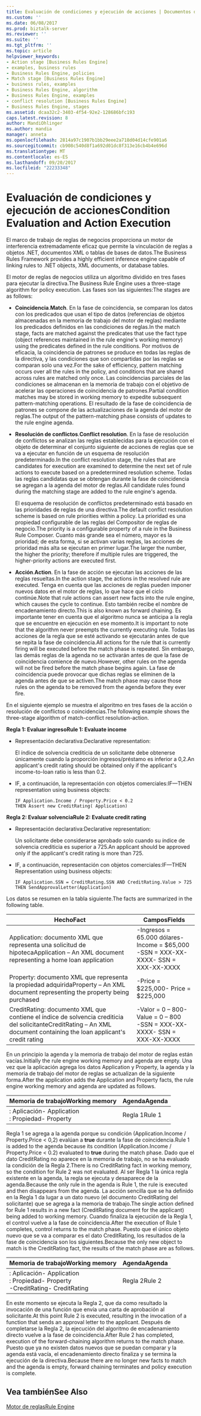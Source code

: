 ```yaml
---
title: Evaluación de condiciones y ejecución de acciones | Documentos de Microsoft
ms.custom: ''
ms.date: 06/08/2017
ms.prod: biztalk-server
ms.reviewer: ''
ms.suite: ''
ms.tgt_pltfrm: ''
ms.topic: article
helpviewer_keywords:
- Action stage [Business Rules Engine]
- examples, business rules
- Business Rules Engine, policies
- Match stage [Business Rules Engine]
- business rules, examples
- Business Rules Engine, algorithm
- Business Rules Engine, examples
- conflict resolution [Business Rules Engine]
- Business Rules Engine, stages
ms.assetid: dcaa32c2-3403-4f54-92e2-128686bfc193
caps.latest.revision: 8
author: MandiOhlinger
ms.author: mandia
manager: anneta
ms.openlocfilehash: 2814a97c1907b1bb29eee2a718d04d14cfe901a6
ms.sourcegitcommit: cb908c540d8f1a692d01dc8f313e16cb4b4e696d
ms.translationtype: MT
ms.contentlocale: es-ES
ms.lasthandoff: 09/20/2017
ms.locfileid: "22233348"
---
```

# <a name="condition-evaluation-and-action-execution"></a><span data-ttu-id="f64f1-102">Evaluación de condiciones y ejecución de acciones</span><span class="sxs-lookup"><span data-stu-id="f64f1-102">Condition Evaluation and Action Execution</span></span>
<span data-ttu-id="f64f1-103">El marco de trabajo de reglas de negocios proporciona un motor de interferencia extremadamente eficaz que permite la vinculación de reglas a objetos .NET, documentos XML o tablas de bases de datos.</span><span class="sxs-lookup"><span data-stu-id="f64f1-103">The Business Rules Framework provides a highly efficient inference engine capable of linking rules to .NET objects, XML documents, or database tables.</span></span>  
  
 <span data-ttu-id="f64f1-104">El motor de reglas de negocios utiliza un algoritmo dividido en tres fases para ejecutar la directiva.</span><span class="sxs-lookup"><span data-stu-id="f64f1-104">The Business Rule Engine uses a three-stage algorithm for policy execution.</span></span> <span data-ttu-id="f64f1-105">Las fases son las siguientes:</span><span class="sxs-lookup"><span data-stu-id="f64f1-105">The stages are as follows:</span></span>  
  
-   <span data-ttu-id="f64f1-106">**Coincidencia**.</span><span class="sxs-lookup"><span data-stu-id="f64f1-106">**Match**.</span></span> <span data-ttu-id="f64f1-107">En la fase de coincidencia, se comparan los datos con los predicados que usan el tipo de datos (referencias de objetos almacenadas en la memoria de trabajo del motor de reglas) mediante los predicados definidos en las condiciones de reglas.</span><span class="sxs-lookup"><span data-stu-id="f64f1-107">In the match stage, facts are matched against the predicates that use the fact type (object references maintained in the rule engine's working memory) using the predicates defined in the rule conditions.</span></span> <span data-ttu-id="f64f1-108">Por motivos de eficacia, la coincidencia de patrones se produce en todas las reglas de la directiva, y las condiciones que son compartidas por las reglas se comparan solo una vez.</span><span class="sxs-lookup"><span data-stu-id="f64f1-108">For the sake of efficiency, pattern matching occurs over all the rules in the policy, and conditions that are shared across rules are matched only once.</span></span> <span data-ttu-id="f64f1-109">Las coincidencias parciales de las condiciones se almacenan en la memoria de trabajo con el objetivo de acelerar las operaciones de coincidencia de patrones.</span><span class="sxs-lookup"><span data-stu-id="f64f1-109">Partial condition matches may be stored in working memory to expedite subsequent pattern-matching operations.</span></span> <span data-ttu-id="f64f1-110">El resultado de la fase de coincidencia de patrones se compone de las actualizaciones de la agenda del motor de reglas.</span><span class="sxs-lookup"><span data-stu-id="f64f1-110">The output of the pattern-matching phase consists of updates to the rule engine agenda.</span></span>  
  
-   <span data-ttu-id="f64f1-111">**Resolución de conflictos**.</span><span class="sxs-lookup"><span data-stu-id="f64f1-111">**Conflict resolution**.</span></span> <span data-ttu-id="f64f1-112">En la fase de resolución de conflictos se analizan las reglas establecidas para la ejecución con el objeto de determinar el conjunto siguiente de acciones de reglas que se va a ejecutar en función de un esquema de resolución predeterminado.</span><span class="sxs-lookup"><span data-stu-id="f64f1-112">In the conflict resolution stage, the rules that are candidates for execution are examined to determine the next set of rule actions to execute based on a predetermined resolution scheme.</span></span> <span data-ttu-id="f64f1-113">Todas las reglas candidatas que se obtengan durante la fase de coincidencia se agregan a la agenda del motor de reglas.</span><span class="sxs-lookup"><span data-stu-id="f64f1-113">All candidate rules found during the matching stage are added to the rule engine's agenda.</span></span>  
  
     <span data-ttu-id="f64f1-114">El esquema de resolución de conflictos predeterminado está basado en las prioridades de reglas de una directiva.</span><span class="sxs-lookup"><span data-stu-id="f64f1-114">The default conflict resolution scheme is based on rule priorities within a policy.</span></span> <span data-ttu-id="f64f1-115">La prioridad es una propiedad configurable de las reglas del Compositor de reglas de negocio.</span><span class="sxs-lookup"><span data-stu-id="f64f1-115">The priority is a configurable property of a rule in the Business Rule Composer.</span></span> <span data-ttu-id="f64f1-116">Cuanto más grande sea el número, mayor es la prioridad; de esta forma, si se activan varias reglas, las acciones de prioridad más alta se ejecutan en primer lugar.</span><span class="sxs-lookup"><span data-stu-id="f64f1-116">The larger the number, the higher the priority; therefore if multiple rules are triggered, the higher-priority actions are executed first.</span></span>  
  
-   <span data-ttu-id="f64f1-117">**Acción**.</span><span class="sxs-lookup"><span data-stu-id="f64f1-117">**Action**.</span></span> <span data-ttu-id="f64f1-118">En la fase de acción se ejecutan las acciones de las reglas resueltas.</span><span class="sxs-lookup"><span data-stu-id="f64f1-118">In the action stage, the actions in the resolved rule are executed.</span></span> <span data-ttu-id="f64f1-119">Tenga en cuenta que las acciones de reglas pueden imponer nuevos datos en el motor de reglas, lo que hace que el ciclo continúe.</span><span class="sxs-lookup"><span data-stu-id="f64f1-119">Note that rule actions can assert new facts into the rule engine, which causes the cycle to continue.</span></span> <span data-ttu-id="f64f1-120">Esto también recibe el nombre de encadenamiento directo.</span><span class="sxs-lookup"><span data-stu-id="f64f1-120">This is also known as forward chaining.</span></span> <span data-ttu-id="f64f1-121">Es importante tener en cuenta que el algoritmo nunca se anticipa a la regla que se encuentre en ejecución en ese momento.</span><span class="sxs-lookup"><span data-stu-id="f64f1-121">It is important to note that the algorithm never preempts the currently executing rule.</span></span> <span data-ttu-id="f64f1-122">Todas las acciones de la regla que se esté activando se ejecutarán antes de que se repita la fase de coincidencia.</span><span class="sxs-lookup"><span data-stu-id="f64f1-122">All actions for the rule that is currently firing will be executed before the match phase is repeated.</span></span> <span data-ttu-id="f64f1-123">Sin embargo, las demás reglas de la agenda no se activarán antes de que la fase de coincidencia comience de nuevo.</span><span class="sxs-lookup"><span data-stu-id="f64f1-123">However, other rules on the agenda will not be fired before the match phase begins again.</span></span> <span data-ttu-id="f64f1-124">La fase de coincidencia puede provocar que dichas reglas se eliminen de la agenda antes de que se activen.</span><span class="sxs-lookup"><span data-stu-id="f64f1-124">The match phase may cause those rules on the agenda to be removed from the agenda before they ever fire.</span></span>  
  
 <span data-ttu-id="f64f1-125">En el siguiente ejemplo se muestra el algoritmo en tres fases de la acción o resolución de conflictos o coincidencias.</span><span class="sxs-lookup"><span data-stu-id="f64f1-125">The following example shows the three-stage algorithm of match-conflict resolution-action.</span></span>  
  
 <span data-ttu-id="f64f1-126">**Regla 1: Evaluar ingreso**</span><span class="sxs-lookup"><span data-stu-id="f64f1-126">**Rule 1: Evaluate income**</span></span>  
  
-   <span data-ttu-id="f64f1-127">Representación declarativa:</span><span class="sxs-lookup"><span data-stu-id="f64f1-127">Declarative representation:</span></span>  
  
     <span data-ttu-id="f64f1-128">El índice de solvencia crediticia de un solicitante debe obtenerse únicamente cuando la proporción ingresos/préstamo es inferior a 0,2.</span><span class="sxs-lookup"><span data-stu-id="f64f1-128">An applicant's credit rating should be obtained only if the applicant's income-to-loan ratio is less than 0.2.</span></span>  
  
-   <span data-ttu-id="f64f1-129">IF, a continuación, la representación con objetos comerciales:</span><span class="sxs-lookup"><span data-stu-id="f64f1-129">IF—THEN representation using business objects:</span></span>  
  
    ```  
    IF Application.Income / Property.Price < 0.2    
    THEN Assert new CreditRating( Application)   
    ```  
  
 <span data-ttu-id="f64f1-130">**Regla 2: Evaluar solvencia**</span><span class="sxs-lookup"><span data-stu-id="f64f1-130">**Rule 2: Evaluate credit rating**</span></span>  
  
-   <span data-ttu-id="f64f1-131">Representación declarativa:</span><span class="sxs-lookup"><span data-stu-id="f64f1-131">Declarative representation:</span></span>  
  
     <span data-ttu-id="f64f1-132">Un solicitante debe considerarse aprobado solo cuando su índice de solvencia crediticia es superior a 725.</span><span class="sxs-lookup"><span data-stu-id="f64f1-132">An applicant should be approved only if the applicant's credit rating is more than 725.</span></span>  
  
-   <span data-ttu-id="f64f1-133">IF, a continuación, representación con objetos comerciales:</span><span class="sxs-lookup"><span data-stu-id="f64f1-133">IF—THEN Representation using business objects:</span></span>  
  
    ```  
    IF Application.SSN = CreditRating.SSN AND CreditRating.Value > 725    
    THEN SendApprovalLetter(Application)    
    ```  
  
 <span data-ttu-id="f64f1-134">Los datos se resumen en la tabla siguiente.</span><span class="sxs-lookup"><span data-stu-id="f64f1-134">The facts are summarized in the following table.</span></span>  
  
|<span data-ttu-id="f64f1-135">Hecho</span><span class="sxs-lookup"><span data-stu-id="f64f1-135">Fact</span></span>|<span data-ttu-id="f64f1-136">Campos</span><span class="sxs-lookup"><span data-stu-id="f64f1-136">Fields</span></span>|  
|----------|------------|  
|<span data-ttu-id="f64f1-137">Application: documento XML que representa una solicitud de hipoteca</span><span class="sxs-lookup"><span data-stu-id="f64f1-137">Application – An XML document representing a home loan application</span></span>|<span data-ttu-id="f64f1-138">-Ingresos = 65.000 dólares</span><span class="sxs-lookup"><span data-stu-id="f64f1-138">-   Income = $65,000</span></span><br /><span data-ttu-id="f64f1-139">-SSN = XXX-XX-XXXX</span><span class="sxs-lookup"><span data-stu-id="f64f1-139">-   SSN = XXX-XX-XXXX</span></span>|  
|<span data-ttu-id="f64f1-140">Property: documento XML que representa la propiedad adquirida</span><span class="sxs-lookup"><span data-stu-id="f64f1-140">Property – An XML document representing the property being purchased</span></span>|<span data-ttu-id="f64f1-141">-Price = $225,000</span><span class="sxs-lookup"><span data-stu-id="f64f1-141">-   Price = $225,000</span></span>|  
|<span data-ttu-id="f64f1-142">CreditRating: documento XML que contiene el índice de solvencia crediticia del solicitante</span><span class="sxs-lookup"><span data-stu-id="f64f1-142">CreditRating – An XML document containing the loan applicant's credit rating</span></span>|<span data-ttu-id="f64f1-143">-Valor = 0 – 800</span><span class="sxs-lookup"><span data-stu-id="f64f1-143">-   Value = 0 – 800</span></span><br /><span data-ttu-id="f64f1-144">-SSN = XXX-XX-XXXX</span><span class="sxs-lookup"><span data-stu-id="f64f1-144">-   SSN = XXX-XX-XXXX</span></span>|  
  
 <span data-ttu-id="f64f1-145">En un principio la agenda y la memoria de trabajo del motor de reglas están vacías.</span><span class="sxs-lookup"><span data-stu-id="f64f1-145">Initially the rule engine working memory and agenda are empty.</span></span> <span data-ttu-id="f64f1-146">Una vez que la aplicación agrega los datos Application y Property, la agenda y la memoria de trabajo del motor de reglas se actualizan de la siguiente forma.</span><span class="sxs-lookup"><span data-stu-id="f64f1-146">After the application adds the Application and Property facts, the rule engine working memory and agenda are updated as follows.</span></span>  
  
|<span data-ttu-id="f64f1-147">Memoria de trabajo</span><span class="sxs-lookup"><span data-stu-id="f64f1-147">Working memory</span></span>|<span data-ttu-id="f64f1-148">Agenda</span><span class="sxs-lookup"><span data-stu-id="f64f1-148">Agenda</span></span>|  
|--------------------|------------|  
|<span data-ttu-id="f64f1-149">: Aplicación</span><span class="sxs-lookup"><span data-stu-id="f64f1-149">-   Application</span></span><br /><span data-ttu-id="f64f1-150">: Propiedad</span><span class="sxs-lookup"><span data-stu-id="f64f1-150">-   Property</span></span>|<span data-ttu-id="f64f1-151">Regla 1</span><span class="sxs-lookup"><span data-stu-id="f64f1-151">Rule 1</span></span>|  
  
 <span data-ttu-id="f64f1-152">Regla 1 se agrega a la agenda porque su condición (Application.Income / Property.Price < 0,2) evalúan a **true** durante la fase de coincidencia.</span><span class="sxs-lookup"><span data-stu-id="f64f1-152">Rule 1 is added to the agenda because its condition (Application.Income / Property.Price < 0.2) evaluated to **true** during the match phase.</span></span> <span data-ttu-id="f64f1-153">Dado que el dato CreditRating no aparece en la memoria de trabajo, no se ha evaluado la condición de la Regla 2.</span><span class="sxs-lookup"><span data-stu-id="f64f1-153">There is no CreditRating fact in working memory, so the condition for Rule 2 was not evaluated.</span></span> <span data-ttu-id="f64f1-154">Al ser Regla 1 la única regla existente en la agenda, la regla se ejecuta y desaparece de la agenda.</span><span class="sxs-lookup"><span data-stu-id="f64f1-154">Because the only rule in the agenda is Rule 1, the rule is executed and then disappears from the agenda.</span></span> <span data-ttu-id="f64f1-155">La acción sencilla que se ha definido en la Regla 1 da lugar a un dato nuevo (el documento CreditRating del solicitante) que se agrega a la memoria de trabajo.</span><span class="sxs-lookup"><span data-stu-id="f64f1-155">The single action defined for Rule 1 results in a new fact (CreditRating document for the applicant) being added to working memory.</span></span> <span data-ttu-id="f64f1-156">Cuando finaliza la ejecución de la Regla 1, el control vuelve a la fase de coincidencia.</span><span class="sxs-lookup"><span data-stu-id="f64f1-156">After the execution of Rule 1 completes, control returns to the match phase.</span></span> <span data-ttu-id="f64f1-157">Puesto que el único objeto nuevo que se va a comparar es el dato CreditRating, los resultados de la fase de coincidencia son los siguientes.</span><span class="sxs-lookup"><span data-stu-id="f64f1-157">Because the only new object to match is the CreditRating fact, the results of the match phase are as follows.</span></span>  
  
|<span data-ttu-id="f64f1-158">Memoria de trabajo</span><span class="sxs-lookup"><span data-stu-id="f64f1-158">Working memory</span></span>|<span data-ttu-id="f64f1-159">Agenda</span><span class="sxs-lookup"><span data-stu-id="f64f1-159">Agenda</span></span>|  
|--------------------|------------|  
|<span data-ttu-id="f64f1-160">: Aplicación</span><span class="sxs-lookup"><span data-stu-id="f64f1-160">-   Application</span></span><br /><span data-ttu-id="f64f1-161">: Propiedad</span><span class="sxs-lookup"><span data-stu-id="f64f1-161">-   Property</span></span><br /><span data-ttu-id="f64f1-162">-CreditRating</span><span class="sxs-lookup"><span data-stu-id="f64f1-162">-   CreditRating</span></span>|<span data-ttu-id="f64f1-163">Regla 2</span><span class="sxs-lookup"><span data-stu-id="f64f1-163">Rule 2</span></span>|  
  
 <span data-ttu-id="f64f1-164">En este momento se ejecuta la Regla 2, que da como resultado la invocación de una función que envía una carta de aprobación al solicitante.</span><span class="sxs-lookup"><span data-stu-id="f64f1-164">At this point Rule 2 is executed, resulting in the invocation of a function that sends an approval letter to the applicant.</span></span> <span data-ttu-id="f64f1-165">Después de completarse la Regla 2, la ejecución del algoritmo de encadenamiento directo vuelve a la fase de coincidencia.</span><span class="sxs-lookup"><span data-stu-id="f64f1-165">After Rule 2 has completed, execution of the forward-chaining algorithm returns to the match phase.</span></span> <span data-ttu-id="f64f1-166">Puesto que ya no existen datos nuevos que se puedan comparar y la agenda está vacía, el encadenamiento directo finaliza y se termina la ejecución de la directiva.</span><span class="sxs-lookup"><span data-stu-id="f64f1-166">Because there are no longer new facts to match and the agenda is empty, forward chaining terminates and policy execution is complete.</span></span>  
  
## <a name="see-also"></a><span data-ttu-id="f64f1-167">Vea también</span><span class="sxs-lookup"><span data-stu-id="f64f1-167">See Also</span></span>  
 [<span data-ttu-id="f64f1-168">Motor de reglas</span><span class="sxs-lookup"><span data-stu-id="f64f1-168">Rule Engine</span></span>](../core/rule-engine.md)